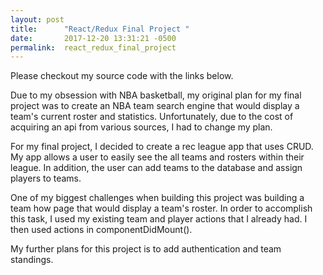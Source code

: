 ```yaml
---
layout: post
title:      "React/Redux Final Project "
date:       2017-12-20 13:31:21 -0500
permalink:  react_redux_final_project
---
```



Please checkout my source code with the links below.

[](http://github.com/samsonyuwono/rec-league-app/tree/master/rec-league-api)
[](http://github.com/samsonyuwono/rec-league-app/tree/master/rec-league-client)

Due to my obsession with NBA basketball, my original plan for my final project was to create an NBA team search engine that would display a team's current roster and statistics. Unfortunately, due to the cost of acquiring an api from various sources, I had to change my plan.

For my final project,  I decided to create a rec league app that uses CRUD. My app allows a user to easily see the all teams and rosters within their league. In addition, the user can add teams to the database and assign players to teams.

One of my biggest challenges when building this project was building a team how page that would display a team's roster. In order to accomplish this task, I used my existing team and player actions that I already had. I then used actions in componentDidMount().

<blockquote class="imgur-embed-pub" lang="en" data-id="a/GBQB7"><a href="//imgur.com/GBQB7"></a></blockquote><script async src="//s.imgur.com/min/embed.js" charset="utf-8"></script>

My further plans for this project is to add authentication and team standings. 

